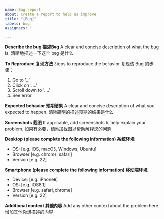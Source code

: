 ```yaml
---
name: Bug report
about: Create a report to help us improve
title: "[Bug]"
labels: bug
assignees: ''

---
```


**Describe the bug 描述Bug**
A clear and concise description of what the bug is. 清晰地描述一下这个 bug 是什么

**To Reproduce 复现方法**
Steps to reproduce the behavior 复现该 Bug 的步骤：
1. Go to '...'
2. Click on '....'
3. Scroll down to '....'
4. See error


**Expected behavior 预期结果**
A clear and concise description of what you expected to happen. 清晰简明的描述预期的结果是什么


**Screenshots 截图**
If applicable, add screenshots to help explain your problem. 如果有必要，请添加截图以帮助解释您的问题

**Desktop (please complete the following information) 系统环境**
 - OS: [e.g. iOS, macOS, Windows, Ubuntu]
 - Browser [e.g. chrome, safari]
 - Version [e.g. 22]

**Smartphone (please complete the following information) 移动端环境**
 - Device: [e.g. iPhone6]
 - OS: [e.g. iOS8.1]
 - Browser [e.g. safari, chrome]
 - Version [e.g. 22]

**Additional context 其他内容**
Add any other context about the problem here. 增加其他你想描述的内容
